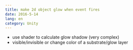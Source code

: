 ```yaml
---
title: make 2d object glow when event fires
date: 2016-5-14
lang: en
category: Unity
---
```


* use shader to calculate glow shadow (very complex)
* visible/invisible or change color of a substrate/glow layer

